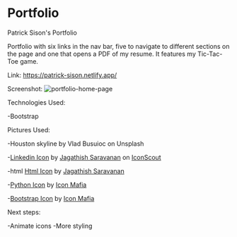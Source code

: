 # Portfolio

Patrick Sison's Portfolio

Portfolio with six links in the nav bar, five to navigate to different sections on the page
and one that opens a PDF of my resume. It features my Tic-Tac-Toe game.


Link:
https://patrick-sison.netlify.app/


Screenshot:
![portfolio-home-page](https://user-images.githubusercontent.com/105454776/173073600-c77fae22-bb82-43e5-9c6f-5f7f10351ded.jpg)


Technologies Used:

-Bootstrap


Pictures Used: 

-Houston skyline by Vlad Busuioc on Unsplash

-<a href="https://iconscout.com/icons/linkedin" target="_blank">Linkedin Icon</a> by <a href="https://iconscout.com/contributors/jagathish">Jagathish Saravanan</a> on <a href="https://iconscout.com">IconScout</a>

-html
<a href="https://iconscout.com/icons/html" target="_blank">Html Icon</a> by <a href="https://iconscout.com/contributors/jagathish" target="_blank">Jagathish Saravanan</a>

-<a href="https://iconscout.com/icons/python" target="_blank">Python Icon</a> by <a href="https://iconscout.com/contributors/icon-mafia" target="_blank">Icon Mafia</a>

-<a href="https://iconscout.com/icons/bootstrap" target="_blank">Bootstrap Icon</a> by <a href="https://iconscout.com/contributors/icon-mafia" target="_blank">Icon Mafia</a>

Next steps:

-Animate icons
-More styling

